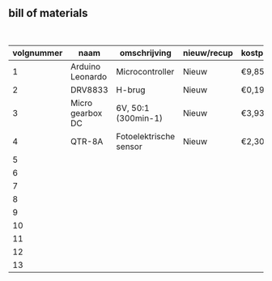 ## bill of materials
<br />

|volgnummer|naam            |omschrijving          |nieuw/recup|kostprijs/stuk|aantal|subtotaal|
|----------|----------------|----------------------|-----------|--------------|------|---------|
|         1|Arduino Leonardo|       Microcontroller|      Nieuw|         €9,85|     1|    €9,85|
|         2|         DRV8833|                H-brug|      Nieuw|         €0,19|     5|    €0,93|
|         3|Micro gearbox DC|        6V, 50:1 (300min-1)|      Nieuw|         €3,93|     2|    €7,86|
|         4|          QTR-8A|Fotoelektrische sensor|      Nieuw|         €2,30|     1|    €2,30|
|         5|                |                      |           |              |      |         |
|         6|                |                      |           |              |      |         |
|         7|                |                      |           |              |      |         |
|         8|                |                      |           |              |      |         |
|         9|                |                      |           |              |      |         |
|        10|                |                      |           |              |      |         |
|        11|                |                      |           |              |      |         |
|        12|                |                      |           |              |      |         |
|        13|                |                      |           |              |      |         |
